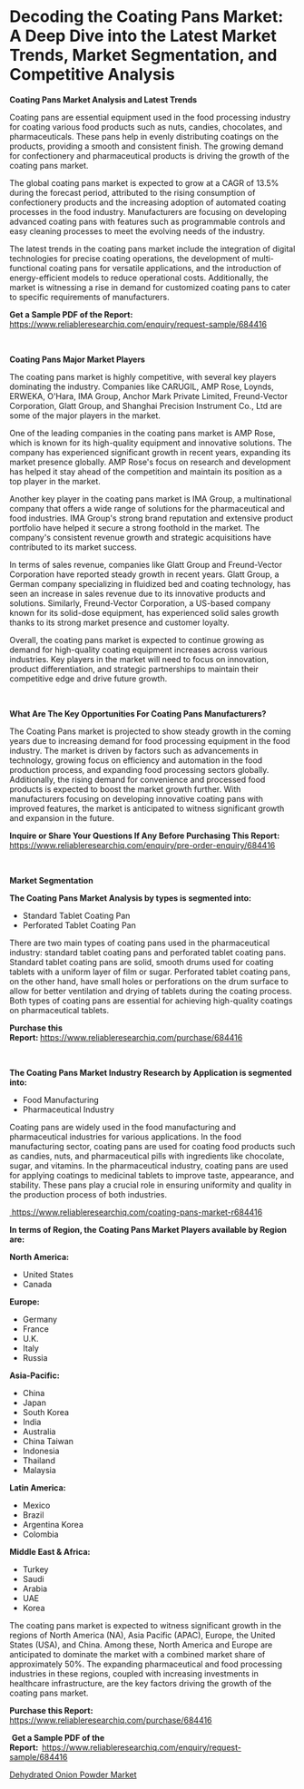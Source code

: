 <p><h1>Decoding the Coating Pans Market: A Deep Dive into the Latest Market Trends, Market Segmentation, and Competitive Analysis</h1></p><p><strong>Coating Pans Market Analysis and Latest Trends</strong></p>
<p><p>Coating pans are essential equipment used in the food processing industry for coating various food products such as nuts, candies, chocolates, and pharmaceuticals. These pans help in evenly distributing coatings on the products, providing a smooth and consistent finish. The growing demand for confectionery and pharmaceutical products is driving the growth of the coating pans market.</p><p>The global coating pans market is expected to grow at a CAGR of 13.5% during the forecast period, attributed to the rising consumption of confectionery products and the increasing adoption of automated coating processes in the food industry. Manufacturers are focusing on developing advanced coating pans with features such as programmable controls and easy cleaning processes to meet the evolving needs of the industry.</p><p>The latest trends in the coating pans market include the integration of digital technologies for precise coating operations, the development of multi-functional coating pans for versatile applications, and the introduction of energy-efficient models to reduce operational costs. Additionally, the market is witnessing a rise in demand for customized coating pans to cater to specific requirements of manufacturers.</p></p>
<p><strong>Get a Sample PDF of the Report:&nbsp;</strong> <a href="https://www.reliableresearchiq.com/enquiry/request-sample/684416">https://www.reliableresearchiq.com/enquiry/request-sample/684416</a></p>
<p>&nbsp;</p>
<p><strong>Coating Pans Major Market Players</strong></p>
<p><p>The coating pans market is highly competitive, with several key players dominating the industry. Companies like CARUGIL, AMP Rose, Loynds, ERWEKA, O'Hara, IMA Group, Anchor Mark Private Limited, Freund-Vector Corporation, Glatt Group, and Shanghai Precision Instrument Co., Ltd are some of the major players in the market.</p><p>One of the leading companies in the coating pans market is AMP Rose, which is known for its high-quality equipment and innovative solutions. The company has experienced significant growth in recent years, expanding its market presence globally. AMP Rose's focus on research and development has helped it stay ahead of the competition and maintain its position as a top player in the market.</p><p>Another key player in the coating pans market is IMA Group, a multinational company that offers a wide range of solutions for the pharmaceutical and food industries. IMA Group's strong brand reputation and extensive product portfolio have helped it secure a strong foothold in the market. The company's consistent revenue growth and strategic acquisitions have contributed to its market success.</p><p>In terms of sales revenue, companies like Glatt Group and Freund-Vector Corporation have reported steady growth in recent years. Glatt Group, a German company specializing in fluidized bed and coating technology, has seen an increase in sales revenue due to its innovative products and solutions. Similarly, Freund-Vector Corporation, a US-based company known for its solid-dose equipment, has experienced solid sales growth thanks to its strong market presence and customer loyalty.</p><p>Overall, the coating pans market is expected to continue growing as demand for high-quality coating equipment increases across various industries. Key players in the market will need to focus on innovation, product differentiation, and strategic partnerships to maintain their competitive edge and drive future growth.</p></p>
<p>&nbsp;</p>
<p><strong>What Are The Key Opportunities For Coating Pans Manufacturers?</strong></p>
<p><p>The Coating Pans market is projected to show steady growth in the coming years due to increasing demand for food processing equipment in the food industry. The market is driven by factors such as advancements in technology, growing focus on efficiency and automation in the food production process, and expanding food processing sectors globally. Additionally, the rising demand for convenience and processed food products is expected to boost the market growth further. With manufacturers focusing on developing innovative coating pans with improved features, the market is anticipated to witness significant growth and expansion in the future.</p></p>
<p><strong>Inquire or Share Your Questions If Any Before Purchasing This Report:</strong> <a href="https://www.reliableresearchiq.com/enquiry/pre-order-enquiry/684416">https://www.reliableresearchiq.com/enquiry/pre-order-enquiry/684416</a></p>
<p>&nbsp;</p>
<p><strong>Market Segmentation</strong></p>
<p><strong>The Coating Pans Market Analysis by types is segmented into:</strong></p>
<p><ul><li>Standard Tablet Coating Pan</li><li>Perforated Tablet Coating Pan</li></ul></p>
<p><p>There are two main types of coating pans used in the pharmaceutical industry: standard tablet coating pans and perforated tablet coating pans. Standard tablet coating pans are solid, smooth drums used for coating tablets with a uniform layer of film or sugar. Perforated tablet coating pans, on the other hand, have small holes or perforations on the drum surface to allow for better ventilation and drying of tablets during the coating process. Both types of coating pans are essential for achieving high-quality coatings on pharmaceutical tablets.</p></p>
<p><strong>Purchase this Report:&nbsp;</strong><a href="https://www.reliableresearchiq.com/purchase/684416">https://www.reliableresearchiq.com/purchase/684416</a></p>
<p>&nbsp;</p>
<p><strong>The Coating Pans Market Industry Research by Application is segmented into:</strong></p>
<p><ul><li>Food Manufacturing</li><li>Pharmaceutical Industry</li></ul></p>
<p><p>Coating pans are widely used in the food manufacturing and pharmaceutical industries for various applications. In the food manufacturing sector, coating pans are used for coating food products such as candies, nuts, and pharmaceutical pills with ingredients like chocolate, sugar, and vitamins. In the pharmaceutical industry, coating pans are used for applying coatings to medicinal tablets to improve taste, appearance, and stability. These pans play a crucial role in ensuring uniformity and quality in the production process of both industries.</p></p>
<p><a href="https://www.reliableresearchiq.com/coating-pans-market-r684416">&nbsp;https://www.reliableresearchiq.com/coating-pans-market-r684416</a></p>
<p><strong>In terms of Region, the Coating Pans Market Players available by Region are:</strong></p>
<p>
    <p> <strong> North America: </strong>
        <ul>
            <li>United States</li>
            <li>Canada</li>
        </ul>
        </p> 
    <p> <strong> Europe: </strong>
        <ul>
            <li>Germany</li>
            <li>France</li>
            <li>U.K.</li>
            <li>Italy</li>
            <li>Russia</li>
        </ul>
        </p> 
    <p> <strong> Asia-Pacific: </strong>
        <ul>
            <li>China</li>
            <li>Japan</li>
            <li>South Korea</li>
            <li>India</li>
            <li>Australia</li>
            <li>China Taiwan</li>
            <li>Indonesia</li>
            <li>Thailand</li>
            <li>Malaysia</li>
        </ul>
        </p> 
    <p> <strong> Latin America: </strong>
        <ul>
            <li>Mexico</li>
            <li>Brazil</li>
            <li>Argentina Korea</li>
            <li>Colombia</li>
        </ul>
        </p> 
    <p> <strong> Middle East & Africa: </strong>
        <ul>
            <li>Turkey</li>
            <li>Saudi</li>
            <li>Arabia</li>
            <li>UAE</li>
            <li>Korea</li>
        </ul>
    </p>
    </p>
<p><p>The coating pans market is expected to witness significant growth in the regions of North America (NA), Asia Pacific (APAC), Europe, the United States (USA), and China. Among these, North America and Europe are anticipated to dominate the market with a combined market share of approximately 50%. The expanding pharmaceutical and food processing industries in these regions, coupled with increasing investments in healthcare infrastructure, are the key factors driving the growth of the coating pans market.</p></p>
<p><strong>Purchase this Report: </strong><a href="https://www.reliableresearchiq.com/purchase/684416">https://www.reliableresearchiq.com/purchase/684416</a></p>
<p>&nbsp;<strong>Get a Sample PDF of the Report:&nbsp;&nbsp;</strong><a href="https://www.reliableresearchiq.com/enquiry/request-sample/684416">https://www.reliableresearchiq.com/enquiry/request-sample/684416</a></p>
<p><strong></strong></p>
<p><p><a href="https://github.com/eeenafisainka/Market-Research-Report-List-1/blob/main/dehydrated-onion-powder-market.md">Dehydrated Onion Powder Market</a></p></p>